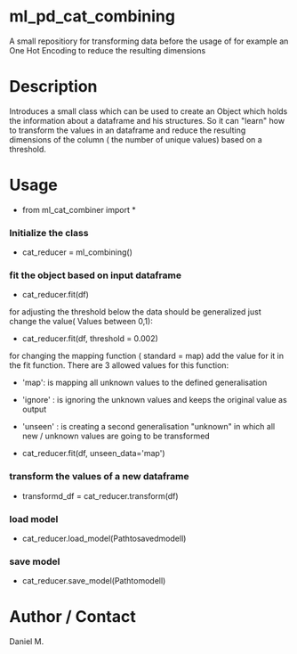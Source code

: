 # ml_pd_cat_combining
A small repositiory for transforming data before the usage of for example an One Hot Encoding to reduce the resulting dimensions

# Description

Introduces a small class which can be used to create an Object which holds the information about a dataframe and his structures. So it can "learn" how to transform the values in an dataframe and reduce the resulting dimensions of the column ( the number of unique values) based on a threshold.


# Usage
* from ml_cat_combiner import *

### Initialize the class
  * cat_reducer = ml_combining()

### fit the object based on input dataframe
  * cat_reducer.fit(df)

for adjusting the threshold below the data should be generalized just change the value( Values between 0,1):
  * cat_reducer.fit(df, threshold = 0.002)
  
 for changing the mapping function ( standard = map) add the value for it in the fit function. There are 3 allowed values for this function:
 * 'map': is mapping all unknown values to the defined generalisation
 * 'ignore' : is ignoring the unknown values and keeps the original value as output
 * 'unseen' : is creating a second generalisation "unknown" in which all new / unknown values are going to be transformed


  * cat_reducer.fit(df, unseen_data='map')
  
  

### transform the values of a new dataframe
  * transformd_df = cat_reducer.transform(df)

### load model
  * cat_reducer.load_model(Pathtosavedmodell)

### save model
  * cat_reducer.save_model(Pathtomodell)

# Author / Contact
Daniel M.
